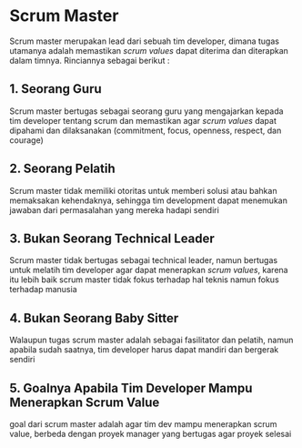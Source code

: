 # Scrum Master

Scrum master merupakan lead dari sebuah tim developer, dimana tugas utamanya adalah memastikan _scrum values_ dapat diterima dan diterapkan dalam timnya. Rinciannya sebagai berikut :

## 1. Seorang Guru

Scrum master bertugas sebagai seorang guru yang mengajarkan kepada tim developer tentang scrum dan memastikan agar _scrum values_ dapat dipahami dan dilaksanakan (commitment, focus, openness, respect, dan courage)

## 2. Seorang Pelatih 

Scrum master tidak memiliki otoritas untuk memberi solusi atau bahkan memaksakan kehendaknya, sehingga tim development dapat menemukan jawaban dari permasalahan yang mereka hadapi sendiri

## 3. Bukan Seorang Technical Leader

Scrum master tidak bertugas sebagai technical leader, namun bertugas untuk melatih tim developer agar dapat menerapkan _scrum values_, karena itu lebih baik scrum master tidak fokus terhadap hal teknis namun fokus terhadap manusia

## 4. Bukan Seorang Baby Sitter

Walaupun tugas scrum master adalah sebagai fasilitator dan pelatih, namun apabila sudah saatnya, tim developer harus dapat mandiri dan bergerak sendiri


## 5. Goalnya Apabila Tim Developer Mampu Menerapkan Scrum Value

goal dari scrum master adalah agar tim dev mampu menerapkan scrum value, berbeda dengan proyek manager yang bertugas agar proyek selesai
